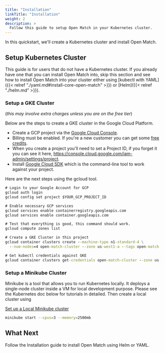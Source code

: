 ```yaml
---
title: "Installation"
linkTitle: "Installation"
weight: 2
description: >
  Follow this guide to setup Open Match in your Kubernetes cluster.
---
```


In this quickstart, we'll create a Kubernetes cluster and install Open Match.

## Setup Kubernetes Cluster

This guide is for users that do not have a Kubernetes cluster. If you already have one that you can install Open Match into, skip this section and see how to install Open Match into your cluster either using [kubectl with YAML]({{< relref "./yaml.md#install-core-open-match" >}}) or [Helm]({{< relref "./helm.md" >}}).

### Setup a GKE Cluster

(*this may involve extra charges unless you are on the free tier*)

Below are the steps to create a GKE cluster in the Google Cloud Platform.

* Create a GCP project via the [Google Cloud Console](https://console.cloud.google.com/).
* Billing must be enabled. If you're a new customer you can get some [free credits](https://cloud.google.com/free/).
* When you create a project you'll need to set a Project ID, if you forget it you can see it here, https://console.cloud.google.com/iam-admin/settings/project.
* Install [Google Cloud SDK](https://cloud.google.com/sdk/) which is the command-line tool to work against your project.

Here are the next steps using the gcloud tool.

```cmd
# Login to your Google Account for GCP
gcloud auth login
gcloud config set project $YOUR_GCP_PROJECT_ID

# Enable necessary GCP services
gcloud services enable containerregistry.googleapis.com
gcloud services enable container.googleapis.com

# Test that everything is good, this command should work.
gcloud compute zones list

# Create a GKE Cluster in this project
gcloud container clusters create --machine-type n1-standard-4 \
  --num-nodes=4 open-match-cluster --zone us-west1-a --tags open-match

# Get kubectl credentials against GKE
gcloud container clusters get-credentials open-match-cluster --zone us-west1-a
```

### Setup a Minikube Cluster

Minikube is a tool that allows you to run Kubernetes locally. It deploys a single-node cluster inside a VM for local development purpose. Please see the Kubernetes doc below for tutorials in detailed. Then create a local cluster using 

[Set up a Local Minikube cluster](https://kubernetes.io/docs/setup/minikube/)

```bash
minikube start --cpus=3 --memory=2500mb
```

## What Next

Follow the Installation guide to install Open Match using Helm or YAML.
